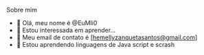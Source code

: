 Sobre mim

- 👋 Olá, meu nome é @EuMli0
- 👀 Estou interessada em aprender...
- 🌱 Meu email de contato é [hemellyzanquetasantos@gmail.com]
- 💞️ Estou aprendendo linguagens de Java script e scrash



